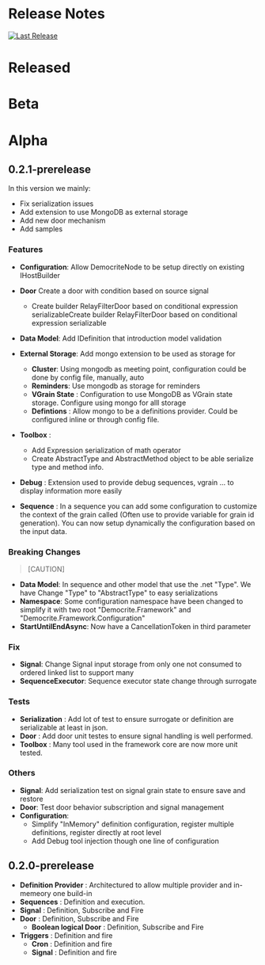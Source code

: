 Release Notes
===

[![Last Release](https://img.shields.io/github/v/release/nexai-net/democrite)](https://github.com/nexai-net/democrite/releases)

# Released

# Beta

# Alpha

## 0.2.1-prerelease

In this version we mainly:
- Fix serialization issues
- Add extension to use MongoDB as external storage
- Add new door mechanism
- Add samples

### Features
- **Configuration**: Allow DemocriteNode to be setup directly on existing IHostBuilder
- **Door** Create a door with condition based on source signal
    - Create builder RelayFilterDoor based on conditional expression serializableCreate builder RelayFilterDoor based on conditional expression serializable

- **Data Model**: Add IDefinition that introduction model validation

- **External Storage**: Add mongo extension to be used as storage for
    - **Cluster**: Using mongodb as meeting point, configuration could be done by config file, manually, auto
    - **Reminders**: Use mongodb as storage for reminders
    - **VGrain State** : Configuration to use MongoDB as VGrain state storage. Configure using mongo for alll storage
    - **Defintions** : Allow mongo to be a definitions provider. Could be configured inline or through config file.

- **Toolbox** : 
    - Add Expression serialization of math operator
    - Create AbstractType and AbstractMethod object to be able serialize type and method info.

- **Debug** : Extension used to provide debug sequences, vgrain ... to display information more easily  
- **Sequence** : In a sequence you can add some configuration to customize the context of the grain called (Often use to provide variable for grain id generation).
You can now setup dynamically the configuration based on the input data.

### Breaking Changes
>[CAUTION]
- **Data Model**: In sequence and other model that use the .net "Type". We have Change "Type" to "AbstractType" to easy serializations
- **Namespace**: Some configuration namespace have been changed to simplify it with two root "Democrite.Framework" and "Democrite.Framework.Configuration"
- **StartUntilEndAsync**: Now have a CancellationToken in third parameter

### Fix
- **Signal**: Change Signal input storage from only one not consumed to ordered linked list to support many
- **SequenceExecutor**: Sequence executor state change through surrogate

### Tests
- **Serialization** : Add lot of test to ensure surrogate or definition are serializable at least in json.
- **Door** : Add door unit testes to ensure signal handling is well performed.
- **Toolbox** : Many tool used in the framework core are now more unit tested.

### Others
- **Signal**:  Add serialization test on signal grain state to ensure save and restore
- **Door**: Test door behavior subscription and signal management
- **Configuration**:
    - Simplify "InMemory" definition configuration, register multiple definitions, register directly at root level
    - Add Debug tool injection though one line of configuration

## 0.2.0-prerelease

- **Definition Provider** : Architectured to allow multiple provider and in-memeory one build-in
- **Sequences** : Definition and execution.
- **Signal** : Definition, Subscribe and Fire
- **Door** : Definition, Subscribe and Fire
    - **Boolean logical Door** : Definition, Subscribe and Fire
- **Triggers** : Definition and fire
    - **Cron** : Definition and fire
    - **Signal** : Definition and fire
